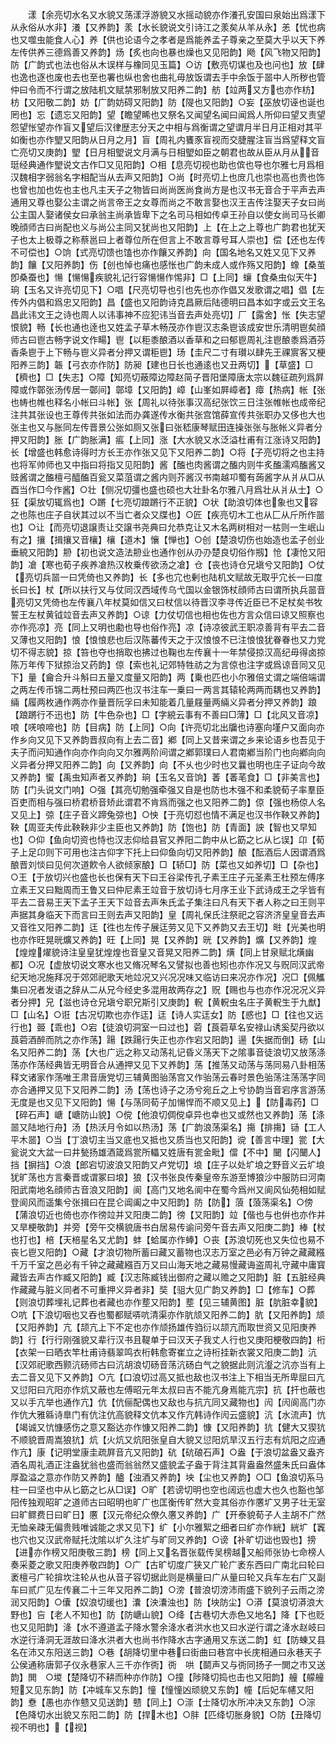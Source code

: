 <!-- { "loadSidebar": true } -->
　　漾【余亮切水名又水貌又荡漾浮游貌又水摇动貌亦作瀁孔安国曰泉始出爲漾下从永俗从水非】瀁【又养韵】羕【水长貌说文引诗江之羕矣从羊从永】恙【忧也病也又噬虫能食人心】养【供也论语今之孝者是爲能养孟子尊亲之至莫大乎以天下养左传供养三德爲善又养韵】炀【炙也向也暴也燥也又见阳韵】飏【风飞物又阳韵】防【广韵式也法也俗从木误样与橡同见玉篇】○访【敷亮切谋也及也问也】放【肆也逸也逐也废也去也至也署也纵也舍也曲礼毋放饭谓去手中余饭于噐中人所秽也管仲曰令而不行谓之放陆机文赋禁邪制放又阳养二韵】舫【竝两又方也亦作枋】枋【又阳敬二韵】妨【广韵妨碍又阳韵】防【隄也又阳韵】○妄【巫放切诬也诞也罔也】忘【遗忘又阳韵】望【瞻望睎也又祭名又闻望名闻曰闻爲人所仰曰望又责望怨望怅望亦作盲又望后汉律歴志分天之中相与爲衡谓之望谓月半日月正相对其平如衡也亦作朢又阳韵从日月之月】盲【周礼内饔豕盲视而交脻腥注盲当爲望释文盲亡亮切又庚韵】朢【日月相朢说文月满与日相朢如臣之朝君也故从臣从月从音珽经典通作朢说文古作□又见阳韵】○相【息亮切视也助也傧也导也尔雅七月爲相汉魏相字弱翁名字相配当从去声又阳韵】○尚【时亮切上也庻几也崇也高也贵也饰也曾也加也佐也主也凡主天子之物皆曰尚尚医尚食尚方是也汉书无音合于平声去声通用又尊也娶公主谓之尚言帝王之女尊而尚之不敢言娶也汉王吉传注娶天子女曰尚公主国人娶诸侯女曰承翁主尚承皆卑下之名司马相如传卓王孙自以使女尚司马长卿晚顔师古曰尚配也义与尚公主同又犹尚也又阳韵】上【在上之上尊也广韵君也犹天子也太上极尊之称蔡邕曰上者尊位所在但言上不敢言尊号耳人崇也】偿【还也左传不可偿也】○饷【式亮切馈也馌也亦作饟又养韵】向【国名地名又姓又见下又养韵】饟【又阳养韵】伤【创也悼也痛也感怅也广韵未成人或作殇又阳韵】蟓【桑茧卽桑蚕也】愓【愓愓疾貌礼记行容愓愓作惕非】□【上同】蠰【食桑虫似天牛】珦【玉名又许亮切见下】○唱【尺亮切导也引也先也亦作倡又发歌谓之唱】倡【左传外内倡和爲忠又阳韵】昌【盛也又阳韵诗克昌厥后陆德明曰昌本如字或云文王名昌此讳文王之诗也周人以讳事神不应犯讳当音去声处亮切】厂【露舍】怅【失志望恨貌】畅【长也通也逹也又姓孟子草木畅茂亦作鬯汉志条鬯该成安世乐清明鬯矣顔师古曰鬯古畅字说文作畼】鬯【以秬黍酿酒以香草和之曰郁鬯周礼注鬯酿黍爲酒芬香条鬯于上下畅与鬯义异者分押又谓秬鬯】玚【圭尺二寸有瓉以肆先王祼賔客又梗阳养三韵】韔【弓衣亦作防】防昶【建也日长也通逺也又丑两切】【草盛】□【穧也】□【失志】○障【知亮切蔽障边障赵简子晋阳堡障唐太宗以魏征疏列爲屛障或作鄣张汤传居一鄣间】鄣墇【又阳韵】嶂【山峯如屛嶂者】瘴【热病】帐【张也帱也帷也释名小帐曰斗帐】张【周礼以待张事汉高纪张饮三日注张帷帐也成帝纪注共其张设也王尊传共张如法而办龚遂传水衡共张宫馆薛宣传共张职办又侈也大也张主也又与胀同左传晋景公张如厕又张曰张嵇康琴赋田连操张张与胀帐义异者分押又阳韵】胀【广韵胀满】痮【上同】涨【大水貌又水泛溢杜甫有江涨诗又阳韵】长【增盛也韩愈诗得时方长王亦作张又见下又阳养二韵】○将【子亮切将之也主持也将军帅师也又中指曰将指又见阳韵】酱【醢也肉酱谓之醢内则牛炙醢濡鸡醢酱又豉酱谓之醢檀弓醯醢百瓮又菜菹谓之酱内则芥酱汉书南越卭蜀有蒟酱字从爿从□从酉当作□今作酱】○壮【侧况切彊也盛也硕也大壮卦名尔雅八月爲壮从爿从士】○狂【渠放切辄爲也】○蹡【七亮切踉蹡行不正貌】○状【助浪切体也象也又容之也陈也庄子自状其过以不当亡者众又牒也】○匠【疾亮切木工也从匚从斤所作噐也】○让【而亮切退譲责让交譲书尧典曰允恭克让又木名两树相对一枯则一生岷山有之】攘【揖攘又音欀】欀【道木】懹【惮也】○创【楚浪切伤也始造也孟子创业垂綂又阳韵】刱【初也说文造法刱业也通作创从刅刅楚良切俗作剏】怆【凄怆又阳韵】凔【寒也荀子疾养凔热汉枚乗传欲汤之凔】仓【丧也诗仓兄塡兮又阳韵】○仗【亮切兵噐一曰凭倚也又养韵】长【多也宂也剰也陆机文赋故无取乎宂长一曰度长曰长】杖【所以扶行又与仗同汉西域传乌弋国以金银饰杖顔师古曰谓所执兵噐音亮切又凭倚也左传襄八年杖莫如信又曰杖信以待晋汉李寻传近臣已不足杖矣书牧誓王左杖黄钺竝音去声又养韵】○谅【力仗切信也相也佐也方言众信曰谅又照察也亦作亮凉】亮【同上又明也勴也导也俗作亮】凉【诗凉彼武王职凉善背有平去二音又薄也又阳韵】悢【悢悢悲也后汉陈蕃传天之于汉悢悢不已注悢悢犹眷眷也又力党切不得志貌】掠【笞也夺也捎取也拂过也鞠也左传襄十一年禁侵掠汉高纪毋得卤掠陈万年传下狱掠治又药韵】倞【索也礼记郊特牲祊之为言倞也注字或爲谅音同又见下】量【龠合升斗斛曰五量又度量又阳韵】两【乗也匹也小尔雅倍丈谓之端倍端谓之两左传币锦二两杜预曰两匹也汉书注车一乗曰一两言其辕轮两两而耦也又养韵】緉【履两枚通作两亦作量晋阮孚曰未知能着几量屐量两緉义异者分押又养韵】踉【踉蹡行不迅也】防【牛色杂也】□【字綂云事有不善曰□薄】□【北风又音凉】哴【唴哴啼也】防【目病】防【上同】○向【许亮切北出牖也诗塞向墐户又面向亦作乡向又见下又养韵晋叔向有上去二音】鄕【同上又昔来谓之乡来论语乡也吾见于夫子而问知通作向亦作向向又尔雅两阶间谓之鄕郭璞曰人君南鄕当阶门也向鄕向向义异者分押又阳养二韵】向【又养韵】向【不乆也少时也又曩也明也庄子证向今故又养韵】蠁【禹虫知声者又养韵】珦【玉名又音饷】萫【萫芼食】□【非美言也】防【门头说文门响】○强【其亮切勉强牵强又自是也防也木强不和柔貌荀子率羣臣百吏而相与强曰桥君桥音矫此谓君不肯爲而强之也又阳养二韵】倞【强也杨倞人名又见上】弶【庄子音义蹄兔弶也】○怏【于亮切怼也情不满足也汉书作鞅又养韵】鞅【周亚夫传此鞅鞅非少主臣也又养韵】防【饱也】防【青面】詇【智也又早知也】○仰【鱼向切资也恃也汉志仰给县官又养阳二韵中从匕筯之匕从匕误】卬【荀子上足卬则下可用也注古仰字下托上曰仰鱼向切又阳养韵】酿【酝酒后人因谓酒爲酿晋刘惔曰见何次道飮令人欲倾家酿】□【轿□】防【菜也又如养切】□【杂也】○王【于放切兴也盛也长也保有天下曰王谷梁传孔子素王庄子元圣素王杜预左傅序立素王又曰黜周而王鲁又曰仲尼素王竝音于放切诗七月序王业下武诗成王之孚皆有平去二音易王天下孟子王天下竝音去声朱氏孟子集注曰凡有天下者人称之曰王则平声据其身临天下而言曰王则去声又阳韵】皇【周礼保氏注祭祀之容济济皇皇音去声又音徃又阳养二韵】迋【徃也左传子展迋劳又见下又养韵又去王切】暀【光美也明也亦作旺晃晄爌又养韵】旺【上同】晃【又养韵】晄【又养韵】爌【又养韵】煌【煌煌燿貌诗注皇皇犹煌煌也音皇又音晃又阳养二韵】熿【同上甘泉赋北熿幽都】○况【虚放切说文寒水也又脩况琴名又譬拟也善也矧也亦作况又与贶同汉武帝纪天地况施拜况于郊郊祀歌天地竝况又兴况况味又临访曰来况亦作况】况□【佩觿集曰况者发语之辞从二从兄今经史多混用故两存之】贶【赐也与也亦作况况况义异者分押】兄【滋也诗仓兄塡兮职兄斯引又庚韵】軦【黄軦虫名庄子黄軦生于九猷】□【山名】○诳【古况切欺也亦作迋】迋【诗人实迋女】防【惑也】□【往也又远行也】臦【乖也】○宕【徒浪切洞室一曰过也】菪【莨菪草名安禄山诱奚契丹欲以莨菪酒醉而阬之亦作荡】踼【跌踼行失正也亦作宕又阳韵】逿【失据而倒】砀【山名又阳养二韵】荡【大也广远之称又动荡礼记昏义荡天下之隂事音徒浪切又放荡涤荡亦作荡经典皆无明音合从通押又见下又养韵】荡【推荡又动荡与荡同易八卦相荡释文诸家作荡唯王肃音唐党切三辅黄图骀荡宫又作骀荡云春时景色骀荡注荡荡字同亦合通押又见下又阳养二韵】汤【荡也诗子之汤兮宛丘之上兮协韵当音宕序言游荡无度是也又见下又阳韵】愓【与荡同荀子加愓悍而不顺又见上】【防毒药】□【碎石声】嵣【嵣防山貌】○傥【他浪切倜傥卓异也幸也又或然也又养韵】荡【涤噐又陆地行舟】汤【热沃月令如以热汤】荡【广韵浪荡渠名】摥【排摥】铴【工人平木噐】○当【丁浪切主当又底也又抵也又质当也又阳韵】谠【善言中理】瓽【大瓮说文大盆一曰井甃扬雄酒箴爲瓽所轠又姓唐有瓽金毗】儅【不中】闣【闪闣人】挡【摒挡】○浪【郎宕切波浪又阳韵又卢党切】埌【庄子以处圹埌之野音义云圹埌犹旷荡也方言秦晋或谓冢曰埌】狼【汉书张良传秦皇帝东游至博狼沙中服防曰河南阳武南地名顔师古音浪又阳韵】阆【高门又地名阆中在蜀今爲州又阆风仙苑相如赋登阆风而遥集兮张揖曰在昆仑阊阖之中又阳韵】防【防】蒗【蒗荡渠名】○傍【蒲浪切近也倚也亦作徬竝并又阳庚二韵】徬【又阳韵】竝【偕也与也倂也亦作并又旱梗敬韵】并旁【旁午交横貌唐书白居易传谕问旁午音去声又阳庚二韵】棒【杖也打也】棓【天棓星名又尤韵】蚌【蛤属亦作蜯】○丧【苏浪切死也又失位也易不丧匕鬯又阳韵】○藏【才浪切物所蓄曰藏又蓄物也汉志万室之邑必有万钟之藏藏繦千万千室之邑必有千钟之藏藏繦百万又曰山海天地之藏易慢藏诲盗周礼守藏中庸寳藏皆去声古作臧又阳韵】臧【汉志陈臧钱出御府之藏以赡之又阳韵】脏【五脏经典作藏藏与脏义同者不可重押义异者非】奘【驵大见广韵又养韵】□【修车】○葬【则浪切葬埋礼记葬也者藏也亦作塟又阳韵】塟【见三辅黄图】脏【肮脏幸貌】○吭【下浪切咽也又吞也蜀都赋哢吭清渠亦作肮颃又阳养二韵】肮【又阳养韵】颃【又阳养韵】亢【颉亢上下不定也亦作颃扬雄传驺衍以颉亢而取世资又见阳庚养韵】行【行行刚强貌又辈行汉书且鞮单于曰汉天子我丈人行也又庚阳梗敬四韵】桁【衣架一曰晒衣竿杜甫诗翡翠鸣衣桁韩愈寄崔立之诗桁挂新衣裳又阳庚二韵】沆【汉郊祀歌西颢沆砀师古曰沆胡浪切砀音荡沆砀白气之貌据此则沆瀣之沆亦当有上去二音又见下又养韵】○亢【口浪切过高又抵也敌也汉书注上下相当无所卑屈曰亢又愆阳曰亢阳亦作炕又蔽也左傅昭元年太叔曰吉不能亢身焉能亢宗】抗【扞也蔽也又以手亢举也通作亢】伉【伉俪配偶也又敌也与抗亢同又藏物也】闶【闶阆高门亦作伉大雅緜诗臯门有伉注伉高貌释文伉本又作亢韩诗作闶云盛貌】沆【水流声】忼【竭诚又忼慷感伤之意又豁达亦作慷又阳养二韵】慷【又阳养韵】犺【健大又猰犺不顺貌晋周嵩狼犺】炕【火炕又炕阳张皇自大貌又愆阳炕旱汉五行志有炕阳之应通作亢】康【记明堂康圭疏屛音亢又阳韵】砊【砊硠石声】○盎【于浪切盆盎又盎齐酒名周礼酒正注盎犹翁也盛而翁翁然又盛貌孟子盎于背注其背盎盎然盛朱氏曰盎体厚盈溢之意亦作防又养韵】醠【浊酒又养韵】坱【尘也又养韵】○□【鱼浪切系马柱一曰坚也中从匕筯之匕从□误】○旷【若谤切明也空也阔远也虚大也久也豁也邹阳传独观昭旷之道师古曰昭明也旷广也匡衡传旷然大变其俗亦作懬圹又男子壮无室曰旷鳏费日曰旷日】懬【汉元帝纪众僚久懬又养韵】广【开泰貌荀子人主胡不广然无恤亲疎无偏贵贱唯诚能之求又见下】纩【小尔雅絮之细者曰纩亦作絖】絖圹【竁也穴也又汉武帝赋托沈隂以圹久注圹与旷同又养韵】○谤【补旷切诎也毁也】搒【进亦作榜又阳庚敬三韵】榜【同上又名晋张载传吴榜越又船师张协七命榜人奏采菱之歌又阳庚养敬四韵】○广【古旷切度广狭又广轮广袤东西曰广南北曰轮曰袤檀弓广轮揜坎注轮从也从音子容切据此则是横量曰广从量曰轮又兵车左右广又副车曰贰广见左传襄二十三年又阳养二韵】○滂【普浪切滂沛雨盛下貌列子云雨之滂润又阳韵】○儾【奴浪切缓也】灢【泱灢浊也】防【坱防尘】○漭【莫浪切漭浪大野也】吂【老人不知也】防【防嵣山貌】○绛【古巷切大赤色又地名】降【下也贬也又见阳韵】洚【水不遵道孟子降水警余洚水者洪水也又曰水逆行谓之洚水赵岐曰水逆行洚洞无涯故曰洚水洪者大也尚书作降水古字通用又东送二韵】虹【防蝀又县名在沛又东阳送三韵】○巷【胡降切里中巷曰街曲曰巷宫中长庑相通曰永巷天子公侯通称唐郭子仪永巷家人三千亦作衖】衖　哄【鬬声又与衖同扬子一閧之市又送韵】閧　○堫【楚降切不耕而种亦作防】○撞【陟降切捣也击也又阳韵】艟【艨艟短又见东韵】防【冲城车又东韵】憧【憧憧凶顽貌又东韵】幢【后妃车幰又阳韵】憃【愚也亦作戆又见送韵】戆【同上】○漴【士降切水所冲决又东韵】○淙【色降切水出貌又东阳二韵】防【捍木也】○肨【匹绛切胀身貌】○防【丑降切视不明也】【视】
